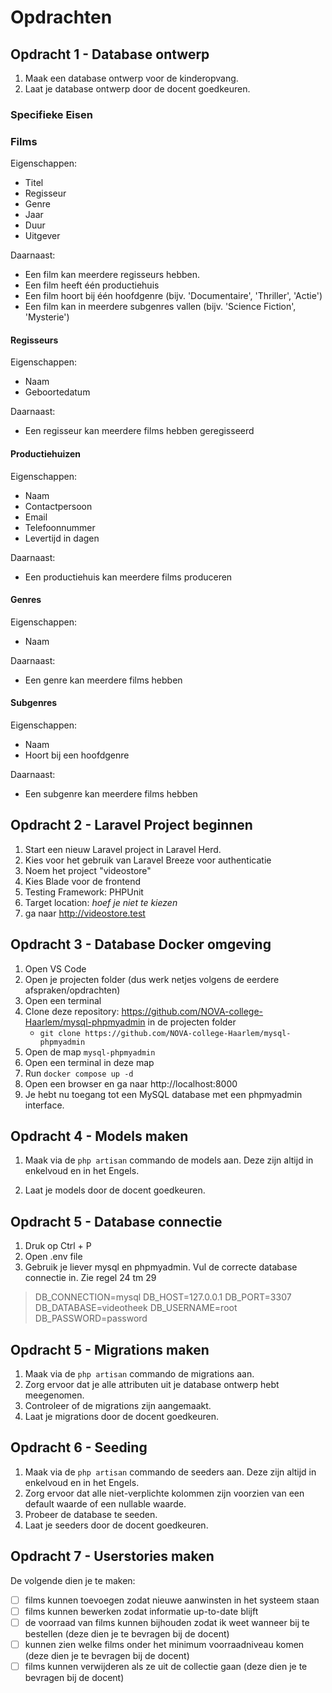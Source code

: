 # Opdrachten

## Opdracht 1 - Database ontwerp

1. Maak een database ontwerp voor de kinderopvang.
2. Laat je database ontwerp door de docent goedkeuren.

### Specifieke Eisen

### Films

Eigenschappen:
- Titel
- Regisseur
- Genre
- Jaar
- Duur
- Uitgever

Daarnaast:
- Een film kan meerdere regisseurs hebben.
- Een film heeft één productiehuis
- Een film hoort bij één hoofdgenre (bijv. 'Documentaire', 'Thriller', 'Actie')
- Een film kan in meerdere subgenres vallen (bijv. 'Science Fiction', 'Mysterie')


#### Regisseurs

Eigenschappen:
- Naam
- Geboortedatum

Daarnaast:
- Een regisseur kan meerdere films hebben geregisseerd

#### Productiehuizen

Eigenschappen:
- Naam
- Contactpersoon
- Email
- Telefoonnummer
- Levertijd in dagen

Daarnaast:
- Een productiehuis kan meerdere films produceren

#### Genres

Eigenschappen:
- Naam

Daarnaast:
- Een genre kan meerdere films hebben

#### Subgenres

Eigenschappen:
- Naam
- Hoort bij een hoofdgenre

Daarnaast:
- Een subgenre kan meerdere films hebben

## Opdracht 2 - Laravel Project beginnen

1. Start een nieuw Laravel project in Laravel Herd.
2. Kies voor het gebruik van Laravel Breeze voor authenticatie
3. Noem het project "videostore"
4. Kies Blade voor de frontend
5. Testing Framework: PHPUnit
6. Target location: _hoef je niet te kiezen_
7. ga naar http://videostore.test

## Opdracht 3 - Database Docker omgeving

1. Open VS Code
2. Open je projecten folder (dus werk netjes volgens de eerdere afspraken/opdrachten)
3. Open een terminal
4. Clone deze repository: https://github.com/NOVA-college-Haarlem/mysql-phpmyadmin in de projecten folder
    - `git clone https://github.com/NOVA-college-Haarlem/mysql-phpmyadmin`
5. Open de map `mysql-phpmyadmin`
6. Open een terminal in deze map
7. Run `docker compose up -d`
8. Open een browser en ga naar http://localhost:8000
9. Je hebt nu toegang tot een MySQL database met een phpmyadmin interface.

## Opdracht 4 - Models maken

1. Maak via de `php artisan` commando de models aan. Deze zijn altijd in enkelvoud en in het Engels.

2. Laat je models door de docent goedkeuren.


## Opdracht 5 - Database connectie

1. Druk op Ctrl + P
2. Open .env file
3. Gebruik je liever mysql en phpmyadmin. Vul de correcte database connectie in. Zie regel 24 tm 29
> DB_CONNECTION=mysql
> DB_HOST=127.0.0.1
> DB_PORT=3307
> DB_DATABASE=videotheek
> DB_USERNAME=root
> DB_PASSWORD=password

## Opdracht 5 - Migrations maken

1. Maak via de `php artisan` commando de migrations aan. 
2. Zorg ervoor dat je alle attributen uit je database ontwerp hebt meegenomen.
3. Controleer of de migrations zijn aangemaakt.
4. Laat je migrations door de docent goedkeuren.

## Opdracht 6 - Seeding

1. Maak via de `php artisan` commando de seeders aan. Deze zijn altijd in enkelvoud en in het Engels.
2. Zorg ervoor dat alle niet-verplichte kolommen zijn voorzien van een default waarde of een nullable waarde.
3. Probeer de database te seeden.
4. Laat je seeders door de docent goedkeuren.

## Opdracht 7 - Userstories maken

De volgende dien je te maken:

- [ ] films kunnen toevoegen zodat nieuwe aanwinsten in het systeem staan
- [ ] films kunnen bewerken zodat informatie up-to-date blijft
- [ ] de voorraad van films kunnen bijhouden zodat ik weet wanneer bij te bestellen (deze dien je te bevragen bij de docent)
- [ ] kunnen zien welke films onder het minimum voorraadniveau komen (deze dien je te bevragen bij de docent)
- [ ] films kunnen verwijderen als ze uit de collectie gaan (deze  dien je te bevragen bij de docent)
